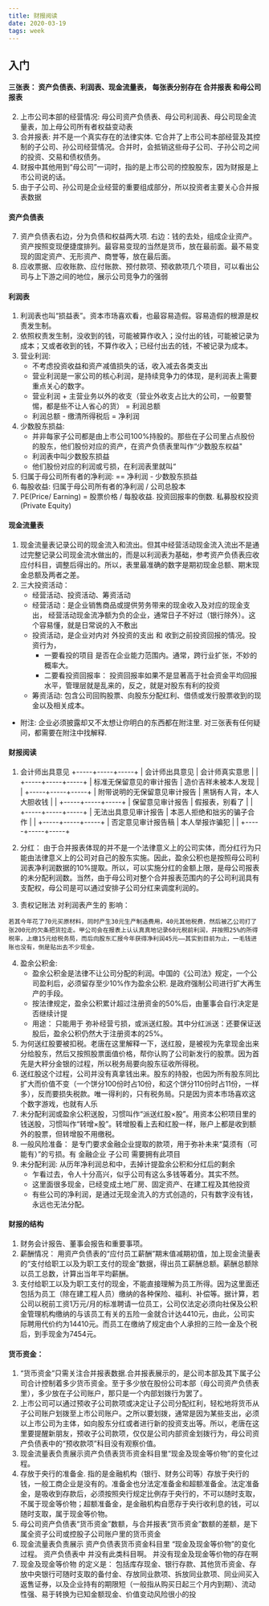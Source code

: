```yaml
---
title: 财报阅读
date: 2020-03-19
tags: week
---
```


## 入门
#### 三张表： 资产负债表、利润表、现金流量表， 每张表分别存在 合并报表 和母公司报表
2. 上市公司本部的经营情况: 母公司资产负债表、母公司利润表、母公司现金流量表，加上母公司所有者权益变动表
3. 合并报表: 并不是一个真实存在的法律实体. 它合并了上市公司本部经营及其控制的子公司、孙公司经营情况。合并时，会抵销这些母子公司、子孙公司之间的投资、交易和债权债务。
4. 财报中其他用到“母公司”一词时，指的是上市公司的控股股东，因为财报是上市公司说的话。
5. 由于子公司、孙公司是企业经营的重要组成部分，所以投资者主要关心合并报表数据
#### 资产负债表
7. 资产负债表右边，分为负债和权益两大项. 右边：钱的去处，组成企业资产。资产按照变现便捷度排列。最容易变现的当然是货币，放在最前面。最不易变现的固定资产、无形资产、商誉等，放在最后面。
8. 应收票据、应收账款、应付账款、预付款项、预收款项几个项目，可以看出公司与上下游之间的地位，展示公司竞争力的强弱

#### 利润表
1. 利润表也叫“损益表”。资本市场喜欢看，也最容易造假。容易造假的根源是权责发生制。
2. 依照权责发生制，没收到的钱，可能被算作收入；没付出的钱，可能被记录为成本；又或者收到的钱，不算作收入；已经付出去的钱，不被记录为成本。
3. 营业利润: 
   * 不考虑投资收益和资产减值损失的话，收入减去各类支出
   * 营业利润是一家公司的核心利润，是持续竞争力的体现，是利润表上需要重点关心的数字。
   * 营业利润  + 主营业务以外的收支（营业外收支占比大的公司，一般要警惕，都是些不让人省心的货） = 利润总额
   * 利润总额 - 缴清所得税后 = 净利润
4. 少数股东损益:
   * 并非每家子公司都是由上市公司100%持股的。那些在子公司里占点股份的股东，他们股份对应的资产，在资产负债表里叫作“少数股东权益"
   * 利润表中叫少数股东损益
   * 他们股份对应的利润或亏损，在利润表里就叫“
4. 归属于母公司所有者的净利润: == 净利润 - 少数股东损益
5. 每股收益: 归属于母公司所有者的净利润 / 公司总股本
6. PE(Price/ Earning) = 股票价格 / 每股收益. 投资回报率的倒数. 私募股权投资(Private Equity)
#### 现金流量表
1. 现金流量表记录公司的现金流入和流出。但其中经营活动现金流入流出不是通过完整记录公司现金流水做出的，而是以利润表为基础，参考资产负债表应收应付科目，调整后得出的。所以，表里最准确的数字是期初现金总额、期末现金总额及两者之差。
2. 三大投资活动：
   * 经营活动、投资活动、筹资活动
   * 经营活动：是企业销售商品或提供劳务带来的现金收入及对应的现金支出， 经营活动现金流净额为负的企业，通常日子不好过（银行除外）。这个容易懂，就是日常说的入不敷出
   * 投资活动，是企业对内对 外投资的支出 和 收到之前投资回报的情况。投资行为，
      * 一要看投的项目 是否在企业能力范围内。通常，跨行业扩张，不妙的概率大。
      * 二要看投资回报率： 投资回报率如果不是显著高于社会资金平均回报水平，管理层就是乱来的，反之，就是对股东有利的投资
   * 筹资活动: 包含公司回购股票、向股东分配红利、借债或发行股票收到的现金以及相关成本。
   
* 附注: 企业必须披露却又不太想让你明白的东西都在附注里. 对三张表有任何疑问，都需要在附注中找解释.

#### 财报阅读
1. 会计师出具意见
+-----+-----+-----+
| 会计师出具意见 | 会计师真实意思  |   |
+-----+-----+-----+
| 标准无保留意见的审计报告 | 造价吉祥未被本人发现 |   |
+-----+-----+-----+
| 附带说明的无保留意见审计报告 | 黑锅有人背，本人大胆收钱  |   |
+-----+-----+-----+
| 保留意见审计报告 | 假报表，别看了 |   |
+-----+-----+-----+
| 无法出具意见审计报告 | 本恶人拒绝和拙劣的骗子合作 |   |
+-----+-----+-----+
| 否定意见审计报告稿 | 本人举报诈骗犯 |   |
+-----+-----+-----+
   
2. 分红： 由于合并报表体现的并不是一个法律意义上的公司实体，而分红行为只能由法律意义上的公司对自己的股东实施。因此，盈余公积也是按照母公司利润表净利润数据的10%提取。所以，可以实施分红的金额上限，是母公司报表的未分配利润数。当然，由于母公司对整个合并报表范围内的子公司利润具有支配权，母公司是可以通过安排子公司分红来调度利润的。
3. 责权记账法 对利润表产生的 影响：
```text
若其今年花了70元买原材料，同时产生30元生产制造费用，40元其他税费，然后被乙公司打了张200元的欠条把货拉走。甲公司会在报表上认认真真地记录60元税前利润，并按照25%的所得税率，上缴15元给税务局，而后向股东汇报今年获得净利润45元——其实到目前为止，一毛钱进账也没有，倒是贴出去不少现金。
```
4. 盈余公积金: 
   * 盈余公积金是法律不让公司分配的利润。中国的《公司法》规定，一个公司盈利后，必须留存至少10%作为盈余公积. 是政府强制公司进行扩大再生产的手段。
   * 按法律规定，盈余公积累计超过注册资金的50%后，由董事会自行决定是否继续计提
   * 用途： 只能用于 弥补经营亏损，或派送红股。其中分红派送：还要保证送股后，盈余公积仍然大于注册资本的25%。
5.    为何送红股要被扣税。老唐在这里解释一下，送红股，是被视为先拿现金出来分给股东，然后又按照股票面值价格，帮你认购了公司新发行的股票。因为首先是大秤分金银的过程，所以税务局要向股东征收所得税。
6.    送红股这个过程，公司并没有真拿钱出来。股东的持股，也因为所有股东同比扩大而价值不变（一个饼分100份时占10份，和这个饼分110份时占11份，一样多），反而要损失税款。唯一得利的，只有税务局。只是因为资本市场喜欢这个数字游戏，也就有人乐
7.    未分配利润或盈余公积送股，习惯叫作“派送红股×股”。用资本公积项目里的钱送股，习惯叫作“转增×股”。转增股看上去和红股一样，账户上都是收到额外的股票，但转增股不用缴税。
8. 一般风险准备： 是专门要求金融企业提取的款项，用于弥补未来“莫须有（可能有）”的亏损。有 金融企业 子公司 需要拥有此项目
9. 未分配利润: 从历年净利润总和中，去掉计提盈余公积和分红后的剩余
   * 乍看过去，令人十分高兴，似乎公司有这么多钱等着分。其实不然。
   * 这里面很多现金，已经变成土地厂房、固定资产、在建工程及其他投资
   * 有些公司的净利润，是通过无现金流入的方式创造的，只有数字没有钱，永远也无法分配。

#### 财报的结构
1. 财务会计报告、董事会报告和重要事项。
2. 薪酬情况： 用资产负债表的“应付员工薪酬”期末值减期初值，加上现金流量表的“支付给职工以及为职工支付的现金”数据，得出员工薪酬总额。薪酬总额除以员工总数，计算出当年平均薪酬。
3. 支付给职工以及为职工支付的现金，不能直接理解为员工所得。因为这里面还包括为员工（除在建工程人员）缴纳的各种保险、福利、补偿等。据计算，若公司以税前工资1万元/月的标准聘请一位员工，公司仅法定必须向社保及公积金管理机构缴纳的与该员工有关的五险一金就合计达4410元，由此，公司实际聘用代价约为14410元。而员工在缴纳了规定由个人承担的三险一金及个税后，到手现金为7454元。


#### 货币资金：
1. “货币资金”只需关注合并报表数据.合并报表展示的，是公司本部及其下属子公司合计控制着多少货币资金。至于多少放在股份公司本部（母公司资产负债表里），多少放在子公司账户，那只是一个内部划拨行为罢了。
2. 上市公司可以通过预收子公司款项或决定让子公司分配红利，轻松地将货币从子公司账户划拨至上市公司账户。之所以要划拨，通常是因为某些支出，必须以上市公司为主体，如向股东分红或者进行新的投资支出等。所以，老唐在这里要提醒新朋友，预收子公司款项，仅仅是公司内部资金划拨行为，母公司资产负债表中的“预收款项”科目没有观察价值。
3. 现金流量表负责展示资产负债表货币资金科目里“现金及现金等价物”的变化过程。
4. 存放于央行的准备金. 指的是金融机构（银行、财务公司等）存放于央行的钱，一般工商企业是没有的。准备金也分法定准备金和超额准备金。法定准备金，是吸收到存款后，必须按照央行规定比例存于央行的，不可以随时支取，不属于现金等价物；超额准备金，是金融机构自愿存于央行收利息的钱，可以随时支取，属于现金等价物。
5. 母公司资产负债表“货币资金”数额，与合并报表“货币资金”数额的差额，是下属全资子公司或控股子公司账户里的货币资金
6. 现金流量表负责展示 资产负债表货币资金科目里 “现金及现金等价物”的变化过程。  资产负债表中 并没有此类科目啊。 并没有现金及现金等价物的存在啊
7. 现金及现金等价物 的定义是： 包括库存现金、银行存款、其他货币资金、存放中央银行可随时支取的备付金、存放同业款项、拆放同业款项、同业间买入返售证券，以及企业持有的期限短（一般指从购买日起三个月内到期）、流动性强、易于转换为已知金额现金、价值变动风险很小的投
